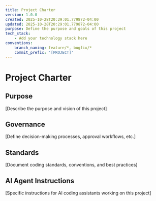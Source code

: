 ```yaml
---
title: Project Charter
version: 1.0.0
created: 2025-10-28T20:29:01.779872-04:00
updated: 2025-10-28T20:29:01.779872-04:00
purpose: Define the purpose and goals of this project
tech_stack:
    - Add your technology stack here
conventions:
    branch_naming: feature/*, bugfix/*
    commit_prefix: '[PROJECT]'
---
```


# Project Charter

## Purpose

[Describe the purpose and vision of this project]

## Governance

[Define decision-making processes, approval workflows, etc.]

## Standards

[Document coding standards, conventions, and best practices]

## AI Agent Instructions

[Specific instructions for AI coding assistants working on this project]
